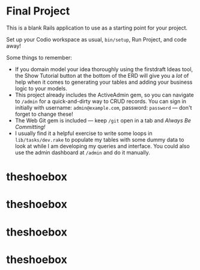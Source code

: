 # Final Project

This is a blank Rails application to use as a starting point for your project.

Set up your Codio workspace as usual, `bin/setup`, Run Project, and code away!

Some things to remember:

-   If you domain model your idea thoroughly using the firstdraft Ideas tool, the Show Tutorial button at the bottom of the ERD will give you a _lot_ of help when it comes to generating your tables and adding your business logic to your models.
-   This project already includes the ActiveAdmin gem, so you can navigate to `/admin` for a quick-and-dirty way to CRUD records. You can sign in initially with username: `admin@example.com`, password: `password` — don't forget to change these!
-   The Web Git gem is included — keep `/git` open in a tab and _Always Be Committing!_
-   I usually find it a helpful exercise to write some loops in `lib/tasks/dev.rake` to populate my tables with some dummy data to look at while I am developing my queries and interface. You could also use the admin dashboard at `/admin` and do it manually.
# theshoebox
# theshoebox
# theshoebox
# theshoebox
